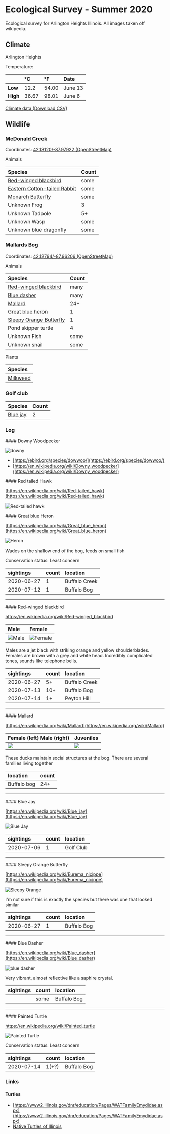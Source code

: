 
# Ecological Survey - Summer 2020

Ecological survey for Arlington Heights Illinois. All images taken off wikipedia.

## Climate

Arlington Heights

Temperature:

|              | °C   | °F     | Date
| :----------- | :--- | :---   | :----
| **Low**      | 12.2 | 54.00  | June 13
| **High**     | 36.67| 98.01  | June 6


[Climate data (Download CSV)](data/climate.csv)


## Wildlife

### McDonald Creek

Coordinates: [42.13120/-87.97922 (OpenStreetMap)](https://www.openstreetmap.org/#map=19/42.13120/-87.97922)

Animals

| Species                                               | Count
| :----------                                           | :-----
| [Red-winged blackbird](#red-winged-blackbird)         | some
| [Eastern Cotton-tailed Rabbit](#cotton-tailed-rabbit) | some
| [Monarch Butterfly](#monarch-butterfly)               | some
| Unknown Frog                                          | 3
| Unknown Tadpole                                       | 5+
| Unknown Wasp                                          | some
| Unknown blue dragonfly                                | some

### Mallards Bog

Coordinates: [42.12794/-87.96206 (OpenStreetMap)](https://www.openstreetmap.org/#map=19/42.12794/-87.96206)

Animals

| Species              | Count
| :----------          | :-----
| [Red-winged blackbird](#red-winged-blackbird) | many
| [Blue dasher](#blue-dasher) | many
| [Mallard](#mallard) | 24+
| [Great blue heron](#great-blue-heron) | 1
| [Sleepy Orange Butterfly](#sleepy-orange) | 1
| Pond skipper turtle  | 4
| Unknown Fish         | some
| Unknown snail        | some

Plants

| Species
| :-----
| [Milkweed](https://en.wikipedia.org/wiki/Asclepias)


### Golf club

| Species               | Count
| :----------           | :-----
| [Blue jay](#blue-jay) | 2



### Log

<div id="downy-woodpecker"></div>
#### Downy Woodpecker

![downy](https://upload.wikimedia.org/wikipedia/commons/c/c1/FemaleDownyWoodpecker.jpg)

- [https://ebird.org/species/dowwoo/](https://ebird.org/species/dowwoo/)
- [https://en.wikipedia.org/wiki/Downy_woodpecker](https://en.wikipedia.org/wiki/Downy_woodpecker)


<div id="red-tailed-hawk"></div>
#### Red tailed Hawk

[https://en.wikipedia.org/wiki/Red-tailed_hawk](https://en.wikipedia.org/wiki/Red-tailed_hawk)

![Red-tailed hawk](https://upload.wikimedia.org/wikipedia/commons/5/51/Buteo_jamaicensis_-John_Heinz_National_Wildlife_Refuge_at_Tinicum%2C_Pennsylvania%2C_USA-8.jpg)


<div id="great-blue-heron"></div>
#### Great blue Heron


[https://en.wikipedia.org/wiki/Great_blue_heron](https://en.wikipedia.org/wiki/Great_blue_heron)

![Heron](https://upload.wikimedia.org/wikipedia/commons/6/67/GBHfish5.jpg)

Wades on the shallow end of the bog, feeds on small fish

Conservation status: Least concern

| sightings   | count | location
| :---------- | :---- | :-------
|  2020-06-27 | 1     | Buffalo Creek
|  2020-07-12 | 1     | Buffalo Bog

-------

<div id="red-winged-blackbird"></div>
#### Red-winged blackbird

https://en.wikipedia.org/wiki/Red-winged_blackbird

| Male | Female
| :--- | :------
| ![Male](https://upload.wikimedia.org/wikipedia/commons/6/60/Agelaius_phoeniceus_0110_taxo.jpg) | ![Female](https://upload.wikimedia.org/wikipedia/commons/d/db/Agelaius_phoeniceus2.jpg)

Males are a jet black with striking orange and yellow shoulderblades. Females are brown with a grey and white head.
Incredibly complicated tones, sounds like telephone bells.

| sightings  | count | location
| :--------- | :---- | :-------
| 2020-06-27 | 5+    | Buffalo Creek
| 2020-07-13 | 10+   | Buffalo Bog
| 2020-07-14 | 1+    | Peyton Hill

-------

<div id="mallard"></div>
#### Mallard

[https://en.wikipedia.org/wiki/Mallard](https://en.wikipedia.org/wiki/Mallard)

| Female (left) Male (right) | Juveniles
| :------------------------- | :--------
| ![](https://upload.wikimedia.org/wikipedia/commons/b/bf/Anas_platyrhynchos_male_female_quadrat.jpg) | ![](https://upload.wikimedia.org/wikipedia/commons/a/ad/Anas_platyrhynchos_juvenile_JdP_2013-06-14_n01_retusche.jpg)

These ducks maintain social structures at the bog. There are several 
families living together

| location    | count
| :-------    | :----
| Buffalo bog | 24+

-------

<div id="blue-jay"></div>
#### Blue Jay

[https://en.wikipedia.org/wiki/Blue_jay](https://en.wikipedia.org/wiki/Blue_jay)

![Blue Jay](https://upload.wikimedia.org/wikipedia/commons/8/8d/Bluejay_%28Cyanocitta_cristata%29_%281547%29_-_Relic38.jpg)

| sightings  | count | location
| :--------- | :---- | :-------
| 2020-07-06 | 1     | Golf Club

-------

<div id="sleepy-orange"></div>
#### Sleepy Orange Butterfly

[https://en.wikipedia.org/wiki/Eurema_nicippe](https://en.wikipedia.org/wiki/Eurema_nicippe)

![Sleepy Orange](https://upload.wikimedia.org/wikipedia/commons/3/30/Sleepy_Orange%2C_Megan_McCarty47.jpg)

I'm not sure if this is exactly the species but there was one that looked similar

| sightings  | count | location
| :--------- | :---- | :-------
| 2020-06-27 | 1     | Buffalo Bog

-------

<div id="blue-dasher"></div>
#### Blue Dasher

[https://en.wikipedia.org/wiki/Blue_dasher](https://en.wikipedia.org/wiki/Blue_dasher)

![blue dasher](https://upload.wikimedia.org/wikipedia/commons/8/8d/Pachydiplax_longipennis_Blue_Dasher_1500px.jpg)

Very vibrant, almost reflective like a saphire crystal.

| sightings  | count | location
| :--------- | :---- | :-------
|            | some  | Buffalo Bog

-------

<div id="painted-turtle"></div>
#### Painted Turtle

https://en.wikipedia.org/wiki/Painted_turtle

![Painted Turtle](https://upload.wikimedia.org/wikipedia/commons/4/43/Painted_Turtle_%2814541060047%29.jpg)


Conservation status: Least concern

| sightings  | count | location
| :--------- | :---- | :-------
| 2020-07-14 | 1(+?) | Buffalo Bog


### Links

#### Turtles
- [https://www2.illinois.gov/dnr/education/Pages/WATFamilyEmydidae.aspx](https://www2.illinois.gov/dnr/education/Pages/WATFamilyEmydidae.aspx)
- [Native Turtles of Illinois](https://turtleowner.com/native-turtles-of-illinois-with-pictures/)


